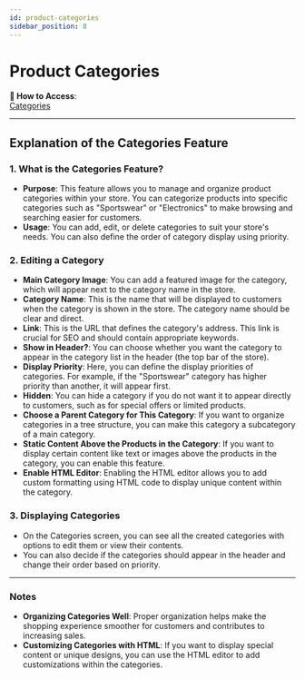 ```yaml
---
id: product-categories
sidebar_position: 8
---
```


# Product Categories

**🔗 How to Access**:  
[Categories](https://app.easy-orders.net/#/categories)

---

## Explanation of the Categories Feature

### 1. **What is the Categories Feature?**

- **Purpose**: This feature allows you to manage and organize product categories within your store. You can categorize products into specific categories such as "Sportswear" or "Electronics" to make browsing and searching easier for customers.
- **Usage**: You can add, edit, or delete categories to suit your store's needs. You can also define the order of category display using priority.

### 2. **Editing a Category**

- **Main Category Image**: You can add a featured image for the category, which will appear next to the category name in the store.
- **Category Name**: This is the name that will be displayed to customers when the category is shown in the store. The category name should be clear and direct.
- **Link**: This is the URL that defines the category's address. This link is crucial for SEO and should contain appropriate keywords.
- **Show in Header?**: You can choose whether you want the category to appear in the category list in the header (the top bar of the store).
- **Display Priority**: Here, you can define the display priorities of categories. For example, if the "Sportswear" category has higher priority than another, it will appear first.
- **Hidden**: You can hide a category if you do not want it to appear directly to customers, such as for special offers or limited products.
- **Choose a Parent Category for This Category**: If you want to organize categories in a tree structure, you can make this category a subcategory of a main category.
- **Static Content Above the Products in the Category**: If you want to display certain content like text or images above the products in the category, you can enable this feature.
- **Enable HTML Editor**: Enabling the HTML editor allows you to add custom formatting using HTML code to display unique content within the category.

### 3. **Displaying Categories**

- On the Categories screen, you can see all the created categories with options to edit them or view their contents.
- You can also decide if the categories should appear in the header and change their order based on priority.

---

### Notes

- **Organizing Categories Well**: Proper organization helps make the shopping experience smoother for customers and contributes to increasing sales.
- **Customizing Categories with HTML**: If you want to display special content or unique designs, you can use the HTML editor to add customizations within the categories.
